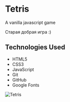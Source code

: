 # Tetris
A vanilla javascript game

Старая добрая игра :)

<h2>Technologies Used</h2>

* HTML5
* CSS3
* JavaScript
* Git
* GitHub
* Google Fonts

![Tetris](https://github.com/6akee/tetris-game/master/images/tetris.logo.png)


